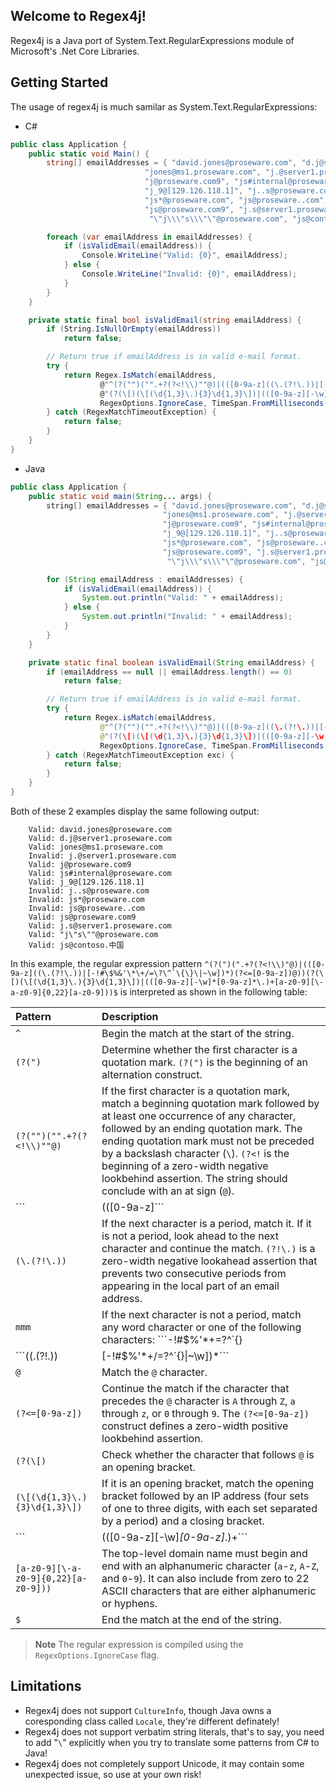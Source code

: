 ﻿## Welcome to Regex4j!

Regex4j is a Java port of System.Text.RegularExpressions module of Microsoft's .Net Core Libraries.

## Getting Started

The usage of regex4j is much samilar as System.Text.RegularExpressions:

* C#

```c#
public class Application {
    public static void Main() {
        string[] emailAddresses = { "david.jones@proseware.com", "d.j@server1.proseware.com",
                              "jones@ms1.proseware.com", "j.@server1.proseware.com",
                              "j@proseware.com9", "js#internal@proseware.com",
                              "j_9@[129.126.118.1]", "j..s@proseware.com",
                              "js*@proseware.com", "js@proseware..com",
                              "js@proseware.com9", "j.s@server1.proseware.com",
                               "\"j\\\"s\\\"\"@proseware.com", "js@contoso.中国" };

        foreach (var emailAddress in emailAddresses) {
            if (isValidEmail(emailAddress)) {
                Console.WriteLine("Valid: {0}", emailAddress);
            } else {
                Console.WriteLine("Invalid: {0}", emailAddress);
            }
        }
    }

    private static final bool isValidEmail(string emailAddress) {
        if (String.IsNullOrEmpty(emailAddress))
            return false;

        // Return true if emailAddress is in valid e-mail format.
        try {
            return Regex.IsMatch(emailAddress,
                    @"^(?("")("".+?(?<!\\)""@)|(([0-9a-z]((\.(?!\.))|[-!#\$%&'\*\+/=\?\^`\{\}\|~\w])*)(?<=[0-9a-z])@))" +
                    @"(?(\[)(\[(\d{1,3}\.){3}\d{1,3}\])|(([0-9a-z][-\w]*[0-9a-z]*\.)+[a-z0-9][\-a-z0-9]{0,22}[a-z0-9]))$",
                    RegexOptions.IgnoreCase, TimeSpan.FromMilliseconds(250));
        } catch (RegexMatchTimeoutException) {
            return false;
        }
    }
}
```

* Java

```java
public class Application {
    public static void main(String... args) {
        string[] emailAddresses = { "david.jones@proseware.com", "d.j@server1.proseware.com",
                                  "jones@ms1.proseware.com", "j.@server1.proseware.com",
                                  "j@proseware.com9", "js#internal@proseware.com",
                                  "j_9@[129.126.118.1]", "j..s@proseware.com",
                                  "js*@proseware.com", "js@proseware..com",
                                  "js@proseware.com9", "j.s@server1.proseware.com",
                                   "\"j\\\"s\\\"\"@proseware.com", "js@contoso.中国" };

        for (String emailAddress : emailAddresses) {
            if (isValidEmail(emailAddress)) {
                System.out.println("Valid: " + emailAddress);
            } else {
                System.out.println("Invalid: " + emailAddress);
            }
        }
    }

    private static final boolean isValidEmail(String emailAddress) {
        if (emailAddress == null || emailAddress.length() == 0)
            return false;

        // Return true if emailAddress is in valid e-mail format.
        try {
            return Regex.isMatch(emailAddress,
                    @"^(?("")("".+?(?<!\\)""@)|(([0-9a-z]((\.(?!\.))|[-!#\$%&'\*\+/=\?\^`\{\}\|~\w])*)(?<=[0-9a-z])@))" +
                    @"(?(\[)(\[(\d{1,3}\.){3}\d{1,3}\])|(([0-9a-z][-\w]*[0-9a-z]*\.)+[a-z0-9][\-a-z0-9]{0,22}[a-z0-9]))$",
                    RegexOptions.IgnoreCase, TimeSpan.FromMilliseconds(250));
        } catch (RegexMatchTimeoutException exc) {
            return false;
        }
    }
}
```

Both of these 2 examples display the same following output:

        Valid: david.jones@proseware.com
        Valid: d.j@server1.proseware.com
        Valid: jones@ms1.proseware.com
        Invalid: j.@server1.proseware.com
        Valid: j@proseware.com9
        Valid: js#internal@proseware.com
        Valid: j_9@[129.126.118.1]
        Invalid: j..s@proseware.com
        Invalid: js*@proseware.com
        Invalid: js@proseware..com
        Valid: js@proseware.com9
        Valid: j.s@server1.proseware.com
        Valid: "j\"s\""@proseware.com
        Valid: js@contoso.中国

In this example, the regular expression pattern ```^(?(")(".+?(?<!\\)"@)|(([0-9a-z]((\.(?!\.))|[-!#\$%&'\*\+/=\?\^`\{\}\|~\w])*)(?<=[0-9a-z])@))(?(\[)(\[(\d{1,3}\.){3}\d{1,3}\])|(([0-9a-z][-\w]*[0-9a-z]*\.)+[a-z0-9][\-a-z0-9]{0,22}[a-z0-9]))$``` is interpreted as shown in the following table:

| Pattern | Description
|:--------|:-----------
```^``` | Begin the match at the start of the string.
```(?(")``` | Determine whether the first character is a quotation mark. ```(?(")``` is the beginning of an alternation construct.
```(?("")("".+?(?<!\\)""@)``` | If the first character is a quotation mark, match a beginning quotation mark followed by at least one occurrence of any character, followed by an ending quotation mark. The ending quotation mark must not be preceded by a backslash character (```\```). ```(?<!``` is the beginning of a zero-width negative lookbehind assertion. The string should conclude with an at sign (```@```).
```|(([0-9a-z]``` | If the first character is not a quotation mark, match any alphabetic character from ```a``` to ```z``` or ```A``` to ```Z``` (the comparison is case insensitive), or any numeric character from ```0``` to ```9```.
```(\.(?!\.))``` | If the next character is a period, match it. If it is not a period, look ahead to the next character and continue the match. ```(?!\.)``` is a zero-width negative lookahead assertion that prevents two consecutive periods from appearing in the local part of an email address.
```mmm``` | If the next character is not a period, match any word character or one of the following characters: ```-!#$%'*+=?^`{}|~```.
```((\.(?!\.))|[-!#\$%'\*\+/=\?\^`\{\}\|~\w])*``` | Match the alternation pattern (a period followed by a non-period, or one of a number of characters) zero or more times.
```@``` | Match the ```@``` character.
```(?<=[0-9a-z])``` | Continue the match if the character that precedes the ```@``` character is ```A``` through ```Z```, ```a``` through ```z```, or ```0``` through ```9```. The ```(?<=[0-9a-z])``` construct defines a zero-width positive lookbehind assertion.
```(?(\[)``` | Check whether the character that follows ```@``` is an opening bracket.
```(\[(\d{1,3}\.){3}\d{1,3}\])``` | If it is an opening bracket, match the opening bracket followed by an IP address (four sets of one to three digits, with each set separated by a period) and a closing bracket.
```|(([0-9a-z][-\w]*[0-9a-z]*\.)+``` | If the character that follows ```@``` is not an opening bracket, match one alphanumeric character with a value of ```A```-```Z```, ```a```-```z```, or ```0```-```9```, followed by zero or more occurrences of a word character or a hyphen, followed by zero or one alphanumeric character with a value of ```A```-```Z```, ```a```-```z```, or ```0```-```9```, followed by a period. This pattern can be repeated one or more times, and must be followed by the top-level domain name.
```[a-z0-9][\-a-z0-9]{0,22}[a-z0-9]))``` | The top-level domain name must begin and end with an alphanumeric character (```a```-```z```, ```A```-```Z```, and ```0```-```9```). It can also include from zero to 22 ASCII characters that are either alphanumeric or hyphens.
```$``` | End the match at the end of the string.

> **Note** The regular expression is compiled using the ```RegexOptions.IgnoreCase``` flag.

## Limitations

* Regex4j does not support ```CultureInfo```, though Java owns a coresponding class called ```Locale```, they're different definately!
* Regex4j does not support verbatim string literals, that's to say, you need to add "```\```" explicitly when you try to translate some patterns from C# to Java!
* Regex4j does not completely support Unicode, it may contain some unexpected issue, so use at your own risk!
